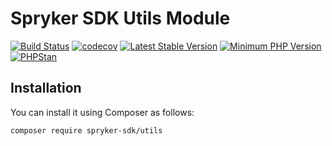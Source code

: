 # Spryker SDK Utils Module

[![Build Status](https://github.com/spryker-sdk/utils/workflows/CI/badge.svg?branch=master)](https://github.com/spryker-sdk/utils/actions?query=workflow%3ACI+branch%3Amaster)
[![codecov](https://codecov.io/gh/spryker-sdk/utils/branch/master/graph/badge.svg?token=AVljwSGALQ)](https://codecov.io/gh/spryker-sdk/utils)
[![Latest Stable Version](https://poser.pugx.org/spryker-sdk/utils/v/stable.svg)](https://packagist.org/packages/spryker-sdk/utils)
[![Minimum PHP Version](https://img.shields.io/badge/php-%3E%3D%208.2-8892BF.svg)](https://php.net/)
[![PHPStan](https://img.shields.io/badge/PHPStan-level%208-brightgreen.svg?style=flat)](https://phpstan.org/)

## Installation

You can install it using Composer as follows:

```
composer require spryker-sdk/utils
```

